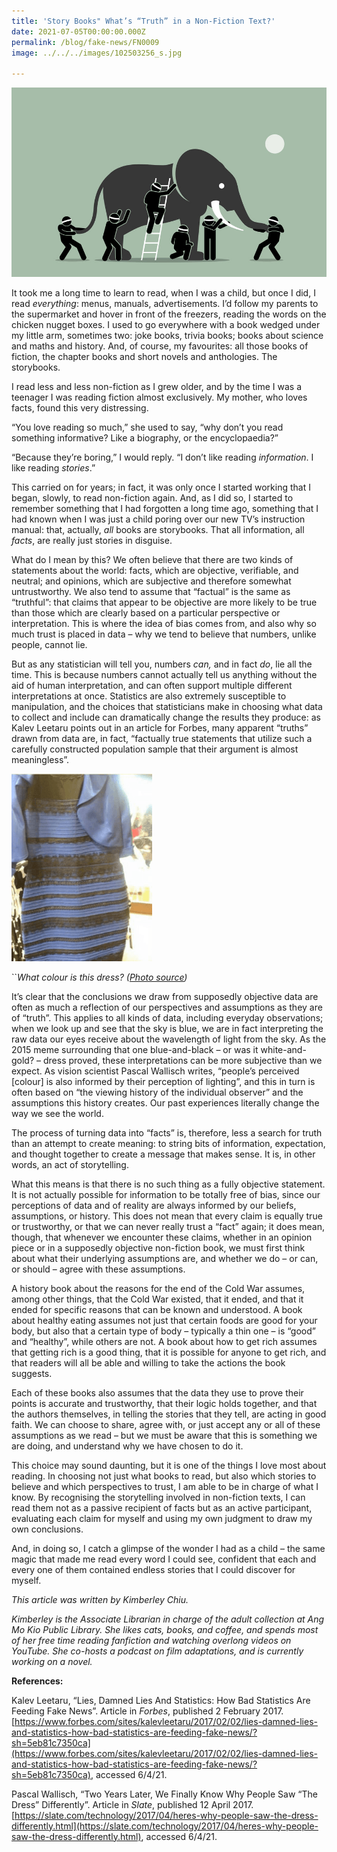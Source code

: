 ```yaml
---
title: 'Story Books" What’s “Truth” in a Non-Fiction Text?'
date: 2021-07-05T00:00:00.000Z
permalink: /blog/fake-news/FN0009
image: ../../../images/102503256_s.jpg

---
```


![](../../../images/102503256_s.jpg)

It took me a long time to learn to read, when I was a child, but once I did, I read *everything*: menus, manuals, advertisements. I’d follow my parents to the supermarket and hover in front of the freezers, reading the words on the chicken nugget boxes. I used to go everywhere with a book wedged under my little arm, sometimes two: joke books, trivia books; books about science and maths and history. And, of course, my favourites: all those books of fiction, the chapter books and short novels and anthologies. The storybooks.

I read less and less non-fiction as I grew older, and by the time I was a teenager I was reading fiction almost exclusively. My mother, who loves facts, found this very distressing. 

“You love reading so much,” she used to say, “why don’t you read something informative? Like a biography, or the encyclopaedia?”

“Because they’re boring,” I would reply. “I don’t like reading *information*. I like reading *stories*.”

This carried on for years; in fact, it was only once I started working that I began, slowly, to read non-fiction again. And, as I did so, I started to remember something that I had forgotten a long time ago, something that I had known when I was just a child poring over our new TV’s instruction manual: that, actually, *all* books are storybooks. That all information, all *facts*, are really just stories in disguise.

What do I mean by this? We often believe that there are two kinds of statements about the world: facts, which are objective, verifiable, and neutral; and opinions, which are subjective and therefore somewhat untrustworthy. We also tend to assume that “factual” is the same as “truthful”: that claims that appear to be objective are more likely to be true than those which are clearly based on a particular perspective or interpretation. This is where the idea of bias comes from, and also why so much trust is placed in data – why we tend to believe that numbers, unlike people, cannot lie.

But as any statistician will tell you, numbers *can,* and in fact *do*, lie all the time. This is because numbers cannot actually tell us	 anything without the aid of human interpretation, and can often support multiple different interpretations at once. Statistics are also extremely susceptible to manipulation, and the choices that statisticians make in choosing what data to collect and include can dramatically change the results they produce: as Kalev Leetaru points out in an article for Forbes, many apparent “truths” drawn from data are, in fact, “factually true statements that utilize such a carefully constructed population sample that their argument is almost meaningless”.

![](../../../images/The_Dress_(viral_phenomenon).png)

``*What colour is this dress? ([Photo source](https://en.wikipedia.org/wiki/File:The_Dress_(viral_phenomenon).png))*



It’s clear that the conclusions we draw from supposedly objective data are often as much a reflection of our perspectives and assumptions as they are of “truth”. This applies to all kinds of data, including everyday observations; when we look up and see that the sky is blue, we are in fact interpreting the raw data our eyes receive about the wavelength of light from the sky. As the 2015 meme surrounding that one blue-and-black – or was it white-and-gold? – dress proved, these interpretations can be more subjective than we expect. As vision scientist Pascal Wallisch writes, “people’s perceived [colour] is also informed by their perception of lighting”, and this in turn is often based on “the viewing history of the individual observer” and the assumptions this history creates. Our past experiences literally change the way we see the world.

The process of turning data into “facts” is, therefore, less a search for truth than an attempt to create meaning: to string bits of information, expectation, and thought together to create a message that makes sense. It is, in other words, an act of storytelling. 

What this means is that there is no such thing as a fully objective statement. It is not actually possible for information to be totally free of bias, since our perceptions of data and of reality are always informed by our beliefs, assumptions, or history. This does not mean that every claim is equally true or trustworthy, or that we can never really trust a “fact” again; it does mean, though, that whenever we encounter these claims, whether in an opinion piece or in a supposedly objective non-fiction book, we must first think about what their underlying assumptions are, and whether we do – or can, or should – agree with these assumptions.

A history book about the reasons for the end of the Cold War assumes, among other things, that the Cold War existed, that it ended, and that it ended for specific reasons that can be known and understood. A book about healthy eating assumes not just that certain foods are good for your body, but also that a certain type of body – typically a thin one – is “good” and “healthy”, while others are not. A book about how to get rich assumes that getting rich is a good thing, that it is possible for anyone to get rich, and that readers will all be able and willing to take the actions the book suggests. 

Each of these books also assumes that the data they use to prove their points is accurate and trustworthy, that their logic holds together, and that the authors themselves, in telling the stories that they tell, are acting in good faith. We can choose to share, agree with, or just accept any or all of these assumptions as we read – but we must be aware that this is something we are doing, and understand why we have chosen to do it.

This choice may sound daunting, but it is one of the things I love most about reading. In choosing not just what books to read, but also which stories to believe and which perspectives to trust, I am able to be in charge of what I know. By recognising the storytelling involved in non-fiction texts, I can read them not as a passive recipient of facts but as an active participant, evaluating each claim for myself and using my own judgment to draw my own conclusions. 

And, in doing so, I catch a glimpse of the wonder I had as a child – the same magic that made me read every word I could see, confident that each and every one of them contained endless stories that I could discover for myself.



*This article was written by Kimberley Chiu.*  

*Kimberley is the Associate Librarian in charge of the adult collection at Ang Mo Kio Public Library. She likes cats, books, and coffee, and spends most of her free time reading fanfiction and watching overlong videos on YouTube. She co-hosts a podcast on film adaptations, and is currently working on a novel.*



**References:**

Kalev Leetaru, “Lies, Damned Lies And Statistics: How Bad Statistics Are Feeding Fake News”. Article in *Forbes*, published 2 February 2017. [https://www.forbes.com/sites/kalevleetaru/2017/02/02/lies-damned-lies-and-statistics-how-bad-statistics-are-feeding-fake-news/?sh=5eb81c7350ca](https://www.forbes.com/sites/kalevleetaru/2017/02/02/lies-damned-lies-and-statistics-how-bad-statistics-are-feeding-fake-news/?sh=5eb81c7350ca), accessed 6/4/21.

Pascal Wallisch, “Two Years Later, We Finally Know Why People Saw “The Dress” Differently”. Article in *Slate*, published 12 April 2017. [https://slate.com/technology/2017/04/heres-why-people-saw-the-dress-differently.html](https://slate.com/technology/2017/04/heres-why-people-saw-the-dress-differently.html), accessed 6/4/21.

 